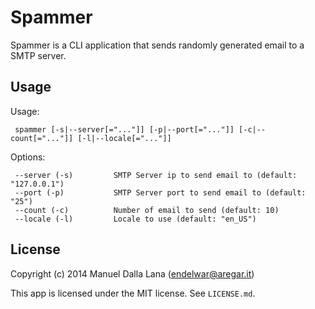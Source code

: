 # Spammer

Spammer is a CLI application that sends randomly generated email to a SMTP server.

## Usage

Usage:

```
 spammer [-s|--server[="..."]] [-p|--port[="..."]] [-c|--count[="..."]] [-l|--locale[="..."]]
```

Options:

```
 --server (-s)         SMTP Server ip to send email to (default: "127.0.0.1")
 --port (-p)           SMTP Server port to send email to (default: "25")
 --count (-c)          Number of email to send (default: 10)
 --locale (-l)         Locale to use (default: "en_US")
```

## License

Copyright (c) 2014 Manuel Dalla Lana (endelwar@aregar.it)

This app is licensed under the MIT license. See `LICENSE.md`.